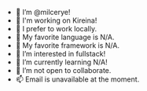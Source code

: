 - 👋 I’m @milcerye!
- 📝 I'm working on Kireina!
- 📌 I prefer to work locally.
- 🌌 My favorite language is N/A.
- 🍃 My favorite framework is N/A.
- 👀 I’m interested in fullstack!
- 🌱 I’m currently learning N/A!
- 💞️ I’m not open to collaborate.
- 📫 Email is unavailable at the moment.
